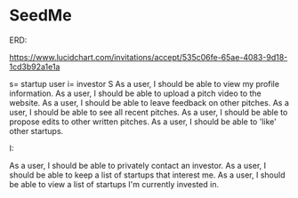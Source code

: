 # SeedMe
ERD: 

https://www.lucidchart.com/invitations/accept/535c06fe-65ae-4083-9d18-1cd3b92a1e1a


s= startup user 
i= investor
S
As a user, I should be able to view my profile information.
As a user, I should be able to upload a pitch video to the website. 
As a user, I should be able to leave feedback on other pitches.
As a user, I should be able to see all recent pitches. 
As a user, I should be able to propose edits to other written pitches. 
As a user, I should be able to 'like' other startups. 

I:

As a user, I should be able to privately contact an investor. 
As a user, I should be able to keep a list of startups that interest me.
As a user, I should be able to view a list of startups I'm currently invested in. 
